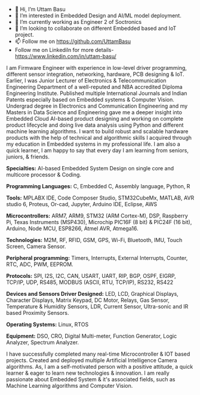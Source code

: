 - 👋 Hi, I’m  Uttam Basu
- 👀 I’m interested in Embedded Design and AI/ML model deployment.
- 🌱 I’m currently working as Engineer 2 of Soctronics
- 💞️ I’m looking to collaborate on different Embedded based and IoT project.
- 📫 Follow me on https://github.com/UttamBasu
- Follow me on Linkediln for more details- https://www.linkedin.com/in/uttam-basu/

I am Firmware Engineer with experience in low-level driver programming, different sensor integration, networking, hardware, PCB designing & IoT. Earlier, I was Junior Lecturer of Electronics & Telecommunication Engineering Department of a well-reputed and NBA accredited Diploma Engineering Institute. Published multiple International Journals and Indian Patents especially based on Embedded systems & Computer Vision. Undergrad degree in Electronics and Communication Engineering and my Masters in Data Science and Engineering gave me a deeper insight into Embedded Cloud AI-based product designing and working on complete product lifecycle and doing live data analysis using Python and different machine learning algorithms. I want to build robust and scalable hardware products with the help of technical and algorithmic skills I acquired through my education in Embedded systems in my professional life. I am also a quick learner, I am happy to say that every day I am learning from seniors, juniors, & friends.

**Specialties:** AI-based Embedded System Design on single core and multicore processor & Coding.

**Programming Languages:** C, Embedded C, Assembly language, Python, R

**Tools:** MPLABX IDE, Code Composer Studio, STM32CubeMx, MATLAB, AVR studio 6, Proteus, Or-cad, Jupyter, Arduino IDE, Eclipse, AWS

**Microcontrollers:** ARM7, ARM9, STM32 (ARM Cortex-M), DSP, Raspberry Pi, Texas Instruments (MSP430), Microchip PIC16F (8 bit) & PIC24F (16 bit), Arduino, Node MCU, ESP8266, Atmel AVR, Atmega16.

**Technologies:** M2M, RF, RFID, GSM, GPS, Wi-Fi, Bluetooth, IMU, Touch Screen, Camera Sensor.

**Peripheral programming:** Timers, Interrupts, External Interrupts, Counter, RTC, ADC, PWM, EEPROM.

**Protocols:** SPI, I2S, I2C, CAN, USART, UART, RIP, BGP, OSPF, EIGRP, TCP/IP, UDP, RS485, MODBUS (ASCII, RTU, TCP/IP), RS232, RS422

**Devices and Sensors Driver Designed:** LED, LCD, Graphical Displays, Character Displays, Matrix Keypad, DC Motor, Relays, Gas Sensor, Temperature & Humidity Sensors, LDR, Current Sensor, Ultra-sonic and IR based Proximity Sensors. 

**Operating Systems:** Linux, RTOS

**Equipment:** DSO, CRO, Digital Multi-meter, Function Generator, Logic Analyzer, Spectrum Analyzer.


I have successfully completed many real-time Microcontroller & IOT based projects. 
Created and deployed multiple Artificial Intelligence Camera algorithms.
As, I am a self-motivated person with a positive attitude, a quick learner & eager to learn new technologies & innovation.
I am really passionate about Embedded System & it's associated fields, such as Machine Learning algorithms and Computer Vision.
